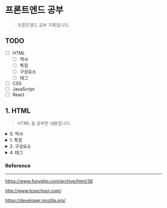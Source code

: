 # 프론트엔드 공부
> 프론트엔드 공부 기록입니다.

## TODO
- [ ] HTML
    - [ ] 역사
    - [ ] 특징
    - [ ] 구성요소
    - [ ] 태그
- [ ] CSS
- [ ] JavaScript
- [ ] React

## 1. HTML
> HTML 을 공부한 내용입니다.

<details>
<summary>0. 역사</summary>
| version   | year | doctype | contents |
|-----------|------|---------|----------|
| HTML 1.0  | 1991 |         |          |
| HTML 2.0  | 1995 |         |          |
| HTML 3.2  | 1997 |         |          |
| HTML 4.01 | 1999 |         |          |
| XHTML 1.0 | 2000 |         |          |
| HTML 5    | 2014 |         |          |
</details>

<details>
<summary>1. 특징</summary>
추가예정
</details>

<details>
<summary>2. 구성요소</summary>

>!DOCTYPE : 문서형 정의(Document Type Definition)
    
    - 사용 목적
        * 다양한 브라우저가 HTML 문서를 동일하게 인식하기 위함
        * 문서간 호환성 향상
        * 미 기입시 Quirks Mode(비표준모드) 상태로 렌더링

    - 태그와 속성
        - HTML 4.01 (SGML 기반으로 DTD 참조 필요)
            1.최상위 엘리먼트 네임 (Root Element Name)
                * HTML
            2.국제적,공용 || 내부적,제한용 (Public || SYSTEM)
                * Public
            3.ISO공인인증기관 || ISO비공인인증기관 ("+" || "-")
            4.기관명
                *  W3C : 비공인 인증기관
            5.DTD 타입
                - Strict : W3C 권장 문서 타입 (문법을 정확하게 준수하지 않으면 오류)
                    * center, iframe, 새창 띄우기 등 제한
                - Transitional : 호환성 위한 중간단계 문서 타입 (문법에 오류가 있어도 허용)
                - Frameset : Frameset 사용을 위한 태그,속성 추가한 문서 타입 (현재 거의 사용 X)
            6.인코딩언어(ISO)
            7.DTD 참조 문서

        - HTML 5 (최소한의 코드 작성 기반)
            <!DOCTYPE html> 
            <html>
                <head> : 메타데이터 정의 영역
                    <meta> : 항상 head 내부 위치
                        - charset : 인코딩 방식 명시 (HTML5에서 추가된 속성)
                            * UTF-8
                        - content : name/http-equiv 속성 관련 값
                        - http-equiv : Http 헤더 제공, 반드시 content 속성이 함께 명시되어야 함
                            * content-type
                            * default-style
                            * refresh : 리다이렉트
                        - name :
                            * application-name
                            * author : 문서 저자 정의
                            * description : 웹 페이지 설명
                            * generator
                            * keywords : 검색 엔진 키워드
                            * viewport : 뷰포트 설정
                        - scheme : content 속성 해석 스키마 (HTML5 지원 X)

                    <title> : HTML 문서 제목 지정 (존재하지 않을 경우 HTML 유효성 검사 통과 X)
                                * title이 여러개 일 경우 검색엔진 신뢰성 하락
                    
                    <link> : 외부 소스 관계 정의
                        - crossorigin : CORS 요청 처리방식
                            * anonymous
                            * use-credentials
                        - href : 외부 URL
                        - media : 미디어, 장치
                        - type : 미디어 타입
                        - rel : 필수속성, 외부 리소스 연관 관계 명시
                            * alternate
                            * author
                            * dns-prefetch
                            * help
                            * icon
                            * license
                            * next
                            * pingback
                            * preconnect
                            * prefetch
                            * preload
                            * prerender
                            * prev
                            * search
                            * stylesheet
                        - sizes : rel="icon"일 경우 크기 설정
                            * 높이 x 너비
                            * any
                        * HTML5 미지원 속성
                            - charset
                            - rev
                            - target

                    <style> : HTML 문서 스타일 정보 정의 (CSS)
                        - media
                        - type

                    <script> : 클라이언트 사이드 스크립트 정의 (JavaScript)
                        * 외부 스크립트 참조시 사용가능
                            - async : 비동기 실행 (HTML 5 추가)
                            - charset : 인코딩 방식
                            - defer : 페이징 파싱 후 스크립트 실행
                        - scr : 외부 스크립트 파일 URL
                        - type : 미디어 타입
                        * HTML5 미지원 속성
                            -xml:space
                </head>

                <body> : HTML 모든 컨텐츠 영역 정의, 단 하나만 존재 가능
                    * HTML5에서는 body의 모든 속성을 지원하지 않음
                        -alink
                        -background
                        -bgcolor
                        -link
                        -text
                        -vlink
                </body>
            </html>

    - Doctype 선언 종류
        * HTML 4.01 Strict
            <!DOCTYPE HTML PUBLIC "-//W3C//DTD HTML 4.01//EN" "http://www.w3.org/TR/html4/strict.dtd">
        * HTML 4.01 Transitional
            <!DOCTYPE HTML PUBLIC "-//W3C//DTD HTML 4.01 Transitional//EN" "http://www.w3.org/TR/html4/loose.dtd">
        * HTML 4.01 Frameset
            <!DOCTYPE HTML PUBLIC "-//W3C//DTD HTML 4.01 Frameset//EN" http://www.w3.org/TR/html4/frameset.dtd">
        * XHTML 1.0 Strict
            <!DOCTYPE html PUBLIC "-//W3C//DTD XHTML 1.0 Strict//EN" "http://www.w3.org/TR/xhtml1/DTD/xhtml1-strict.dtd">
        * XHTML 1.0 Transitional
            <!DOCTYPE html PUBLIC "-//W3C//DTD XHTML 1.0 Transitional//EN" "http://www.w3.org/TR/xhtml1/DTD/xhtml1-transitional.dtd">
        * XHTML 1.0 Frameset
            <!DOCTYPE html PUBLIC "-//W3C//DTD XHTML 1.0 Frameset//EN" "http://www.w3.org/TR/xhtml1/DTD/xhtml1-frameset.dtd">
        * XHTML 1.1
            <!DOCTYPE html PUBLIC "-//W3C//DTD XHTML 1.1//EN" "http://www.w3.org/TR/xhtml11/DTD/xhtml11.dtd">
            HTML5
</details>

<details>
<summary>4. 태그</summary>
추가예정
</details>

### Reference
---
https://www.funyphp.com/archive/html/38

http://www.tcpschool.com/

https://developer.mozilla.org/
